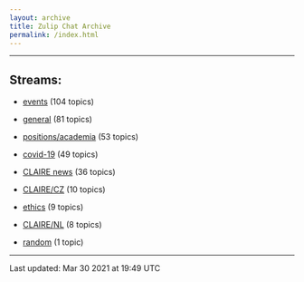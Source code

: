 ```yaml
---
layout: archive
title: Zulip Chat Archive
permalink: /index.html
---
```


---

## Streams:

* [events](stream/201207-events/index.html) (104 topics)

* [general](stream/201199-general/index.html) (81 topics)

* [positions/academia](stream/203258-positions/academia/index.html) (53 topics)

* [covid-19](stream/226112-covid-19/index.html) (49 topics)

* [CLAIRE news](stream/201957-CLAIRE-news/index.html) (36 topics)

* [CLAIRE/CZ](stream/203399-CLAIRE/CZ/index.html) (10 topics)

* [ethics](stream/228366-ethics/index.html) (9 topics)

* [CLAIRE/NL](stream/203255-CLAIRE/NL/index.html) (8 topics)

* [random](stream/202125-random/index.html) (1 topic)

<hr><p>Last updated: Mar 30 2021 at 19:49 UTC</p>